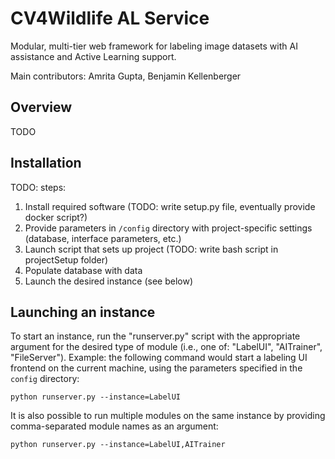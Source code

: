 # CV4Wildlife AL Service

Modular, multi-tier web framework for labeling image datasets with AI assistance and Active Learning support.

Main contributors: Amrita Gupta, Benjamin Kellenberger


## Overview

TODO


## Installation

TODO: steps:
1. Install required software (TODO: write setup.py file, eventually provide docker script?)
2. Provide parameters in `/config` directory with project-specific settings (database, interface parameters, etc.)
3. Launch script that sets up project (TODO: write bash script in projectSetup folder)
4. Populate database with data
5. Launch the desired instance (see below)


## Launching an instance

To start an instance, run the "runserver.py" script with the appropriate argument for the desired type of module (i.e., one of: "LabelUI", "AITrainer", "FileServer").
Example: the following command would start a labeling UI frontend on the current machine, using the parameters specified in the `config` directory:

`python runserver.py --instance=LabelUI`


It is also possible to run multiple modules on the same instance by providing comma-separated module names as an argument:

`python runserver.py --instance=LabelUI,AITrainer`